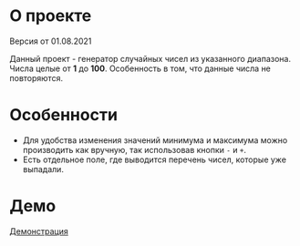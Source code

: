 # О проекте
Версия от 01.08.2021

Данный проект - генератор случайных чисел из указанного диапазона.<br>
Числа целые от **1** до **100**. Особенность в том, что данные числа не повторяются.

# Особенности
* Для удобства изменения значений минимума и максимума можно производить как вручную, так использовав кнопки `-` и `+`.
* Есть отдельное поле, где выводится перечень чисел, которые уже выпадали.

# Демо
[Демонстрация](https://sx007.github.io/random_number_from_range/ "Demo")
